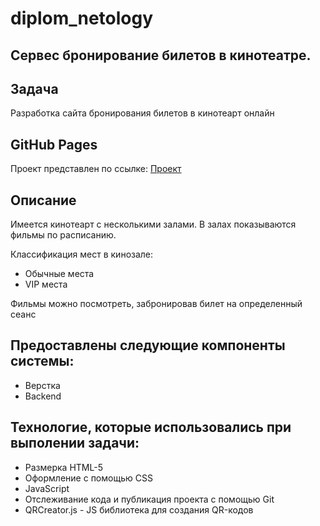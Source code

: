 # diplom_netology
## Cервес бронирование билетов в кинотеатре.

## Задача
Разработка сайта бронирования билетов в кинотеарт онлайн

## GitHub Pages  
Проект представлен по ссылке: [Проект](https://sashat29.github.io/diplom_netology/)

## Описание  
Имеется кинотеарт с несколькими залами. В залах показываются фильмы по расписанию.  

Классификация мест в кинозале:  
- Обычные места  
- VIP места

Фильмы можно посмотреть, забронировав билет на определенный сеанс

## Предоставлены следующие компоненты системы:
- Верстка  
- Backend  

## Технологие, которые использовались при выполении задачи:
- Размерка HTML-5  
- Оформление с помощью CSS  
- JavaScript  
- Отслеживание кода и публикация проекта с помощью Git
- QRCreator.js - JS библиотека для создания QR-кодов

